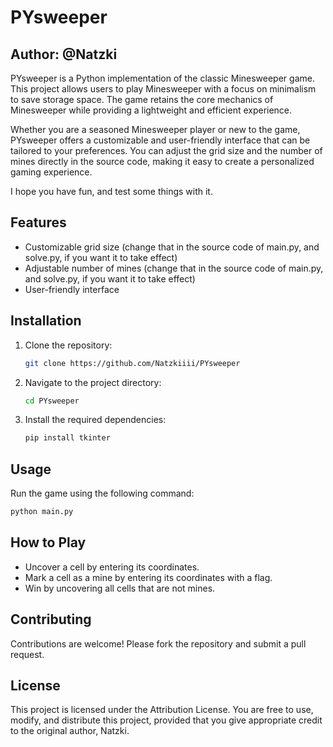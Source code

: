 # PYsweeper
## Author: @Natzki
PYsweeper is a Python implementation of the classic Minesweeper game. This project allows users to play Minesweeper with a focus on minimalism to save storage space. The game retains the core mechanics of Minesweeper while providing a lightweight and efficient experience. 

Whether you are a seasoned Minesweeper player or new to the game, PYsweeper offers a customizable and user-friendly interface that can be tailored to your preferences. You can adjust the grid size and the number of mines directly in the source code, making it easy to create a personalized gaming experience.

I hope you have fun, and test some things with it.
## Features

- Customizable grid size (change that in the source code of main.py, and solve.py, if you want it to take effect)
- Adjustable number of mines (change that in the source code of main.py, and solve.py, if you want it to take effect)
- User-friendly interface

## Installation

1. Clone the repository:
    ```bash
    git clone https://github.com/Natzkiiii/PYsweeper
    ```
2. Navigate to the project directory:
    ```bash
    cd PYsweeper
    ```
3. Install the required dependencies:
    ```bash
    pip install tkinter
    ```

## Usage

Run the game using the following command:
```bash
python main.py
```

## How to Play

- Uncover a cell by entering its coordinates.
- Mark a cell as a mine by entering its coordinates with a flag.
- Win by uncovering all cells that are not mines.

## Contributing

Contributions are welcome! Please fork the repository and submit a pull request.

## License

This project is licensed under the Attribution License. You are free to use, modify, and distribute this project, provided that you give appropriate credit to the original author, Natzki.

